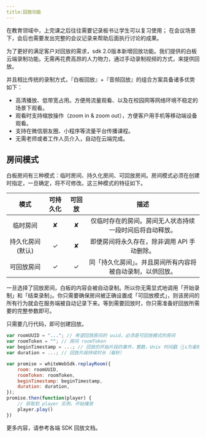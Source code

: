 ```yaml
---
title:回放功能
---
```


在教育领域中，上完课之后往往需要记录板书让学生可以复习使用；
在会议场景下，会后也需要发出完整的会议记录来帮助后面执行讨论的成果。

为了更好的满足客户对回放的需求，sdk 2.0版本新增回放功能。我们提供的白板云端录制功能。无需再花费高昂的人力物力，通过手动录制视频的方式，来提供回放。

并且相比传统的录制方式，『白板回放』+『音频回放』的组合方案具备诸多优势如下：

- 高清播放、低带宽占用。方便用流量观看、以及在校园网等网络环境不稳定的场景下观看。
- 观看时支持缩放操作（zoom in & zoom out），方便客户用手机等移动端设备观看。
- 支持在微信朋友圈、小程序等流量平台传播课程。
- 无需老师或者工作人员介入，自动在云端完成。

## 房间模式

白板房间有三种模式：临时房间、持久化房间、可回放房间。房间模式必须在创建时指定，一旦确定，将不可修改。这三种模式的特征如下。

|    模式    | 可持久化 | 可回放 |                            描述                            |
| :--------: | :------: | :----: | :--------------------------------------------------------: |
|  临时房间  |     ✘    |    ✘   |  仅临时存在的房间。房间无人状态持续一段时间后将自动释放。  |
| 持久化房间(默认) |    ✓     |   ✘   |        即便房间将永久存在，除非调用 API 手动删除。         |
| 可回放房间 |    ✓     |   ✓    | 同「持久化房间」。并且房间所有内容将被自动录制，以供回放。 |

一旦选择了回放房间，白板的内容会被自动录制。所以你无需显式地调用「开始录制」和「结束录制」。你只需要确保房间被正确设置成「可回放模式」，则该房间的所有行为就会在服务端被自动记录下来。等到需要回放时，你只需准备好回放所需要的完整参数即可。

只需要几行代码，即可创建回放。

```javascript
var roomUUID = "..."; // 希望回放房间的 uuid，必须是可回放模式的房间
var roomToken = ""; // 房间 roomToken
var beginTimestamp = ...; // 回放的开始片段的事件，整数，Unix 时间戳（js为毫秒）
var duration = ...; // 回放片段持续时长（毫秒）

var promise = whiteWebSdk.replayRoom({
    room: roomUUID,
    roomToken: roomToken,
    beginTimestamp: beginTimestamp,
    duration: duration,
});
promise.then(function(player) {
    // 获取到 player 实例，开始播放
    player.play()
})
```

更多内容，请参考各端 SDK 回放文档。